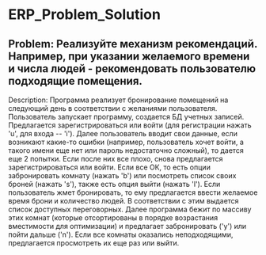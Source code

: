 # ERP_Problem_Solution
Problem: Реализуйте механизм рекомендаций. Например, при указании желаемого времени и числа людей - рекомендовать пользователю подходящие помещения.
-----------------------------------------------------------------------------------------
Description: Программа реализует бронирование помещений на следующий день в соответствии с желаниями пользователя.
Пользователь запускает программу, создается БД учетных записей. Предлагается зарегистрироваться или войти (для регистрации нажать 'u', для входа -- 'i').
Далее пользователь вводит свои данные, если возникают какие-то ошибки (например, пользователь хочет войти, а такого имени еще нет или пароль недостаточно сложный), то дается еще 2 попытки. Если после них все плохо, снова предлагается зарегистрироваться или войти. Если все ОК, то есть опции забронировать комнату (нажать 'b') или посмотреть список своих броней (нажать 's'), также есть опция выйти (нажать 'l').
Если пользователь жмет бронировать, то ему предлагается ввести желаемое время брони и количество людей. В соответствии с этим выдается список доступных переговорных. Далее программа бежит по массиву этих комнат (которые отсортированы в порядке возрастания вместимости для оптимизации) и предлагает забронировать ('y') или пойти дальше ('n'). Если все комнаты оказались неподходящими, предлагается просмотреть их еще раз или выйти.

